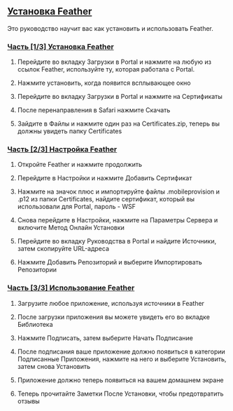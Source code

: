 ## [Установка Feather](accent://)

Это руководство научит вас как установить и использовать Feather.

### [Часть [1/3] Установка Feather](accent://)

1. Перейдите во вкладку Загрузки в Portal и нажмите на любую из ссылок Feather, используйте ту, которая работала с Portal.

2. Нажмите установить, когда появится всплывающее окно

3. Перейдите во вкладку Загрузки в Portal и нажмите на Сертификаты

4. После перенаправления в Safari нажмите Скачать

5. Зайдите в Файлы и нажмите один раз на Certificates.zip, теперь вы должны увидеть папку Certificates

### [Часть [2/3] Настройка Feather](accent://)

1. Откройте Feather и нажмите продолжить

2. Перейдите в Настройки и нажмите Добавить Сертификат

3. Нажмите на значок плюс и импортируйте файлы .mobileprovision и .p12 из папки Certificates, найдите сертификат, который вы использовали для Portal, пароль - WSF

4. Снова перейдите в Настройки, нажмите на Параметры Сервера и включите Метод Онлайн Установки

5. Перейдите во вкладку Руководства в Portal и найдите Источники, затем скопируйте URL-адреса

6. Нажмите Добавить Репозиторий и выберите Импортировать Репозитории

### [Часть [3/3] Использование Feather](accent://)

1. Загрузите любое приложение, используя источники в Feather

2. После загрузки приложения вы можете увидеть его во вкладке Библиотека

3. Нажмите Подписать, затем выберите Начать Подписание

4. После подписания ваше приложение должно появиться в категории Подписанные Приложения, нажмите на него и выберите Установить, затем снова Установить

5. Приложение должно теперь появиться на вашем домашнем экране

6. Теперь прочитайте Заметки После Установки, чтобы предотвратить отзывы
